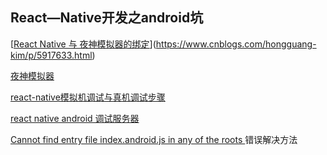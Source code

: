 ## React—Native开发之android坑

[[React Native 与 夜神模拟器的绑定](https://www.cnblogs.com/hongguang-kim/p/5917633.html)](https://www.cnblogs.com/hongguang-kim/p/5917633.html)

[夜神模拟器](https://www.yeshen.com/)

[react-native模拟机调试与真机调试步骤](https://jingyan.baidu.com/article/da1091fb1199bf027849d6fb.html)

[react native android 调试服务器](http://localhost:8081/index.android.bundle?platform=android)

[Cannot find entry file index.android.js in any of the roots ](https://www.cnblogs.com/honeynm/p/9007072.html) 错误解决方法